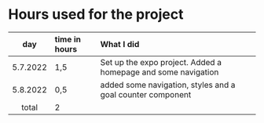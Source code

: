 # Hours used for the project

| day | time in hours | What I did  |
| :----:|:-----| :-----|
| 5.7.2022 |1,5 | Set up the expo project. Added a homepage and some navigation  |
|5.8.2022|0,5|  added some navigation, styles and a goal counter component |
| total   | 2   | | 
